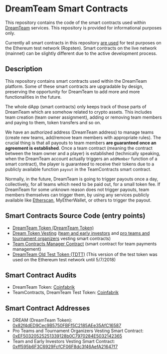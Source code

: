 # DreamTeam Smart Contracts

This repository contains the code of the smart contracts used within [DreamTeam](https://dreamteam.gg) services. This repository is provided for informational purposes only.

Currently all smart contracts in this repository [are used](https://ropsten.etherscan.io/token/0x671c81d8731f9582f17e7519f46243040e7d9642) for test purposes on the Ethereum
test network (Ropsten). Smart contracts on the live network (mainnet) can be slightly different due to the active
development process.

## Description

This repository contains smart contracts used within the DreamTeam platform. Some of these smart contracts are
upgradable by design, preserving the opportunity for DreamTeam to add more and more functionalities in the future.

The whole dApp (smart contracts) only keeps track of those parts of DreamTeam which are somehow related to crypto assets.
This includes team creation (team owner assignment), adding or removing team members and paying to them, token transfers and so on.

We have an authorized address (DreamTeam address) to manage teams (create new teams, add/remove
team members with appropriate rules). The crucial thing is that all payouts to team members **are guaranteed
once an agreement is established**. Once a team contract (meaning the contract between the team owner and a 
player) is established (technically speaking, when the DreamTeam account actually triggers an `addMember`
function of a smart contract), the player is guaranteed to receive their tokens due to a publicly
available function `payout` in the TeamContracts smart contract.

Normally, in the future, DreamTeam is going to trigger payouts once a day, collectively, for all teams
which need to be paid out, for a small token fee. If DreamTeam for some unknown reason does not
trigger payouts, team members themselves can trigger them, by using any services publicly available like 
[Etherscan](https://ropsten.etherscan.io), MyEtherWallet, or others to trigger the payout.

## Smart Contracts Source Code (entry points)

+ [DreamTeam Token (DreamTeam Token)](contracts/token/DreamTeamToken.sol)
+ [Dream Token Vesting](contracts/vesting/DreamTokensVesting.sol) ([team and early investors](contracts/vesting/TeamAndEarlyInvestorsVesting.sol) and [pro teams and tournament organizers](contracts/vesting/TeamsAndTournamentOrganizersVesting.sol) vesting smart contracts)
+ [Team Contracts Manager Contract](contracts/teams/TeamContracts.sol) (smart contract for team payments management)
+ [DreamTeam Old Test Token (TDTT)](contracts/token/TDTT.sol) (This version of the test token was used on the Ethereum test network until 5/7/2018)

## Smart Contract Audits

+ DreamTeam Token: [Coinfabrik](https://blog.coinfabrik.com/dreamteam-token-audit/)
+ TeamContracts, DreamTeam Test Token: [Coinfabrik](https://blog.coinfabrik.com/dreamteam-smart-contract-for-players-compensation/)

## Smart Contract Addresses

+ DREAM (DreamTeam Token): [0x82f4dED9Cec9B5750FBFf5C2185AEe35AfC16587](https://etherscan.io/token/0x82f4ded9cec9b5750fbff5c2185aee35afc16587)
+ Pro Teams and Tournament Organizers Vesting Smart Contract: [0xEF50320525251339128b0C7970284E5032142365](https://etherscan.io/address/0xef50320525251339128b0c7970284e5032142365)
+ Team and Early Investors Vesting Smart Contract: [0xff595b6F3C6929FcfCF06F8dc3f46AefA21647f7](https://etherscan.io/address/0xff595b6f3c6929fcfcf06f8dc3f46aefa21647f7)
